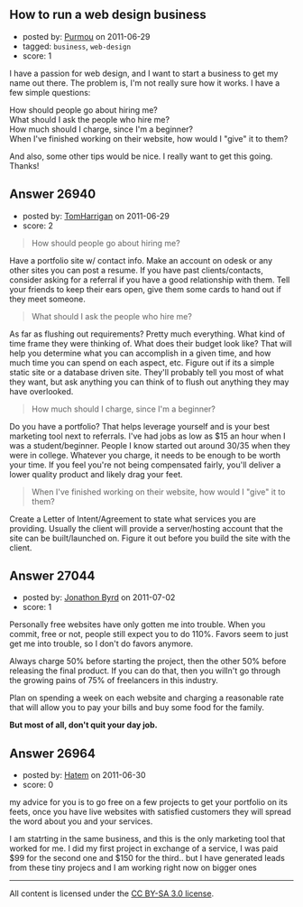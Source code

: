 ## How to run a web design business

- posted by: [Purmou](https://stackexchange.com/users/-1/11598-purmou) on 2011-06-29
- tagged: `business`, `web-design`
- score: 1

I have a passion for web design, and I want to start a business to get my name out there. The problem is, I'm not really sure how it works. I have a few simple questions:

How should people go about hiring me?<br>
What should I ask the people who hire me?<br>
How much should I charge, since I'm a beginner?<br>
When I've finished working on their website, how would I "give" it to them?

And also, some other tips would be nice. I really want to get this going. Thanks!


## Answer 26940

- posted by: [TomHarrigan](https://stackexchange.com/users/-1/11595-tomharrigan) on 2011-06-29
- score: 2

> How should people go about hiring me?

Have a portfolio site w/ contact info. Make an account on odesk or any other sites you can post a resume. If you have past clients/contacts, consider asking for a referral if you have a good relationship with them. Tell your friends to keep their ears open, give them some cards to hand out if they meet someone.

> What should I ask the people who hire
> me?

As far as flushing out requirements? Pretty much everything. What kind of time frame they were thinking of. What does their budget look like? That will help you determine what you can accomplish in a given time, and how much time you can spend on each aspect, etc. Figure out if its a simple static site or a database driven site. They'll probably tell you most of what they want, but ask anything you can think of to flush out anything they may have overlooked.

> How much should I charge, since I'm a
> beginner?

Do you have a portfolio? That helps leverage yourself and is your best marketing tool next to referrals. I've had jobs as low as $15 an hour when I was a student/beginner. People I know started out around 30/35 when they were in college. Whatever you charge, it needs to be enough to be worth your time. If you feel you're not being compensated fairly, you'll deliver a lower quality product and likely drag your feet.  

> When I've finished working on their
> website, how would I "give" it to
> them?

Create a Letter of Intent/Agreement to state what services you are providing. Usually the client will provide a server/hosting account that the site can be built/launched on. Figure it out before you build the site with the client.



## Answer 27044

- posted by: [Jonathon Byrd](https://stackexchange.com/users/-1/10768-jonathon-byrd) on 2011-07-02
- score: 1

Personally free websites have only gotten me into trouble. When you commit, free or not, people still expect you to do 110%. Favors seem to just get me into trouble, so I don't do favors anymore.

Always charge 50% before starting the project, then the other 50% before releasing the final product. If you can do that, then you willn't go through the growing pains of 75% of freelancers in this industry.

Plan on spending a week on each website and charging a reasonable rate that will allow you to pay your bills and buy some food for the family.

**But most of all, don't quit your day job.**


## Answer 26964

- posted by: [Hatem](https://stackexchange.com/users/-1/11585-hatem) on 2011-06-30
- score: 0

my advice for you is to go free on a few projects to get your portfolio on its feets, once you have live websites with satisfied customers they will spread the word about you and your services. 

I am statrting in the same business, and this is the only marketing tool that worked for me. I did my first project in exchange of a service, I was paid $99 for the second one and $150 for the third.. but I have generated leads from these tiny projecs and I am working right now on bigger ones



---

All content is licensed under the [CC BY-SA 3.0 license](https://creativecommons.org/licenses/by-sa/3.0/).
